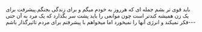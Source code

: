باید قوی تر بشم جمله ای که هرروز به خودم میگم و برای زندگی بجنگم.پیشرفت برای یک زن همیشه کندتر است چون موانعی را باید پشت سر بگذارد که یک مرد به آن حتی فکر نمیکند و انرژی آنها را نمیخورد اما میخواهم با پیشرفتم برای مردم تاثیرگذار باشم---
